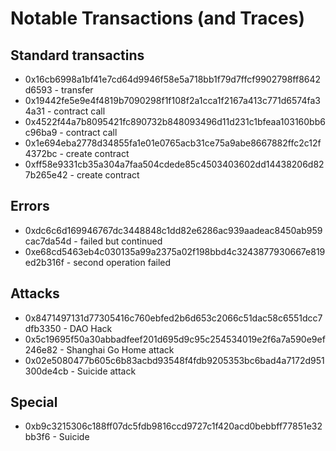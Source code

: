 # Notable Transactions (and Traces)

## Standard transactins
* 0x16cb6998a1bf41e7cd64d9946f58e5a718bb1f79d7ffcf9902798ff8642d6593 - transfer
* 0x19442fe5e9e4f4819b7090298f1f108f2a1cca1f2167a413c771d6574fa34a31 - contract call
* 0x4522f44a7b8095421fc890732b848093496d11d231c1bfeaa103160bb6c96ba9 - contract call
* 0x1e694eba2778d34855fa1e01e0765acb31ce75a9abe8667882ffc2c12f4372bc - create contract
* 0xff58e9331cb35a304a7faa504cdede85c4503403602dd14438206d827b265e42 - create contract

## Errors
* 0xdc6c6d169946767dc3448848c1dd82e6286ac939aadeac8450ab959cac7da54d - failed but continued
* 0xe68cd5463eb4c030135a99a2375a02f198bbd4c3243877930667e819ed2b316f - second operation failed

## Attacks
* 0x8471497131d77305416c760ebfed2b6d653c2066c51dac58c6551dcc7dfb3350 - DAO Hack
* 0x5c19695f50a30abbadfeef201d695d9c95c254534019e2f6a7a590e9ef246e82 - Shanghai Go Home attack
* 0x02e5080477b605c6b83acbd93548f4fdb9205353bc6bad4a7172d951300de4cb - Suicide attack

## Special
* 0xb9c3215306c188ff07dc5fdb9816ccd9727c1f420acd0bebbff77851e32bb3f6 - Suicide
